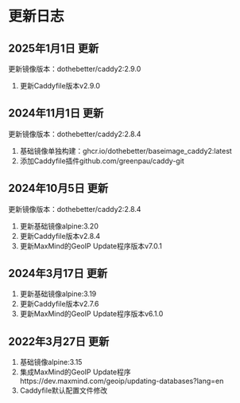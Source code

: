 # 更新日志

## 2025年1月1日 更新
更新镜像版本：dothebetter/caddy2:2.9.0
1. 更新Caddyfile版本v2.9.0

## 2024年11月1日 更新
更新镜像版本：dothebetter/caddy2:2.8.4
1. 基础镜像单独构建：ghcr.io/dothebetter/baseimage_caddy2:latest
2. 添加Caddyfile插件github.com/greenpau/caddy-git

## 2024年10月5日 更新
更新镜像版本：dothebetter/caddy2:2.8.4
1. 更新基础镜像alpine:3.20
2. 更新Caddyfile版本v2.8.4
3. 更新MaxMind的GeoIP Update程序版本v7.0.1

## 2024年3月17日 更新
1. 更新基础镜像alpine:3.19
2. 更新Caddyfile版本v2.7.6
3. 更新MaxMind的GeoIP Update程序版本v6.1.0

## 2022年3月27日 更新
1. 基础镜像alpine:3.15
2. 集成MaxMind的GeoIP Update程序https://dev.maxmind.com/geoip/updating-databases?lang=en
3. Caddyfile默认配置文件修改